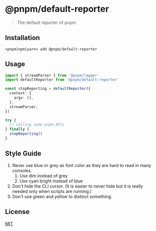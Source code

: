 # @pnpm/default-reporter

> The default reporter of pnpm

## Installation

```
<pnpm|npm|yarn> add @pnpm/default-reporter
```

## Usage

```ts
import { streamParser } from '@pnpm/logger'
import defaultReporter from '@pnpm/default-reporter'

const stopReporting = defaultReporter({
  context: {
    argv: [],
  },
  streamParser,
})

try {
  // calling some pnpm APIs
} finally {
  stopReporting()
}
```

## Style Guide

1. Never use blue or grey as font color as they are hard to read in many consoles.
   1. Use dim instead of grey
   1. Use cyan bright instead of blue
1. Don't hide the CLI cursor. (It is easier to never hide but it is really needed only when scripts are running.)
1. Don't use green and yellow to distinct something.

## License

[MIT](LICENSE)
